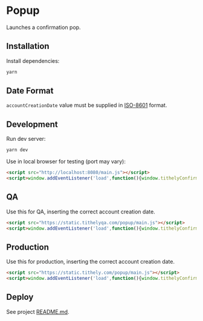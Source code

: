 # Popup
Launches a confirmation pop.

## Installation

Install dependencies:

```bash
yarn
```

## Date Format

`accountCreationDate` value must be supplied in [ISO-8601](https://en.wikipedia.org/wiki/ISO_8601) format.

## Development

Run dev server:

```bash
yarn dev
```

Use in local browser for testing (port may vary):

```html
<script src="http://localhost:8080/main.js"></script>
<script>window.addEventListener('load',function(){window.tithelyConfirm.load({accountCreationDate:'2019-01-01T10:00:00'})});</script>
```

## QA

Use this for QA, inserting the correct account creation date.

```html
<script src="https://static.tithelyqa.com/popup/main.js"></script>
<script>window.addEventListener('load',function(){window.tithelyConfirm.load({accountCreationDate:'2019-01-01T10:00:00'})});</script>
```

## Production

Use this for production, inserting the correct account creation date.

```html
<script src="https://static.tithely.com/popup/main.js"></script>
<script>window.addEventListener('load',function(){window.tithelyConfirm.load({accountCreationDate:'2019-01-01T10:00:00'})});</script>
```

## Deploy

See project [README.md](../README.md).
